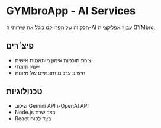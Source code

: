 # GYMbroApp - AI Services
חלק זה של הפרויקט כולל את שירותי ה-AI עבור אפליקציית GYMbro.

## פיצ׳רים

- יצירת תוכניות אימון מותאמות אישית
- ייעוץ תזונתי
- חישוב ערכים תזונתיים של מזונות

## טכנולוגיות

- שילוב Gemini API ו-OpenAI API
- Node.js בצד שרת
- React בצד לקוח
